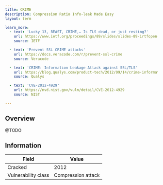 ```yaml
---
title: CRIME
description: Compression Ratio Info-leak Made Easy
layout: term

learn_more:
  - text: 'Lucky 13, BEAST, CRIME,… Is TLS dead, or just resting?'
    url: https://www.ietf.org/proceedings/89/slides/slides-89-irtfopen-1.pdf
    source: IETF

  - text: 'Prevent SSL CRIME attacks'
    url: https://docs.veracode.com/r/prevent-ssl-crime
    source: Veracode

  - text: 'CRIME: Information Leakage Attack against SSL/TLS'
    url: https://blog.qualys.com/product-tech/2012/09/14/crime-information-leakage-attack-against-ssltls
    source: Qualys

  - text: 'CVE-2012-4929'
    url: https://nvd.nist.gov/vuln/detail/CVE-2012-4929
    source: NIST

---
```


## Overview

@TODO

## Information

| Field               | Value              |
|---------------------|--------------------|
| Cracked             | 2012               |
| Vulnerability class | Compression attack |

[CRIME]: https://en.wikipedia.org/wiki/CRIME
